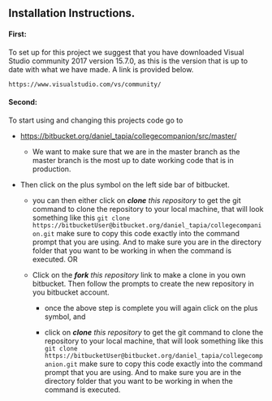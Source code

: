 
## Installation Instructions.



#### First:



To set up for this project we suggest that you have downloaded Visual Studio community 2017 version 15.7.0, as this is the version that is up to date with what we have made. A link is provided below.

	https://www.visualstudio.com/vs/community/



#### Second:



To start using and changing this projects code go to 

+ https://bitbucket.org/daniel_tapia/collegecompanion/src/master/

	+ We want to make sure that we are in the master branch as the master branch is the most up to date working code that is in production.

+  Then click on the plus symbol on the left side bar of bitbucket.

	+ you can then either click on *__clone__ this repository* to get the git command to clone the repository to your local machine, that will look something like this `git clone https://bitbucketUser@bitbucket.org/daniel_tapia/collegecompanion.git` make sure to copy this code exactly into the command prompt that you are using. And to make sure you are in the directory folder that you want to be working in when the command is executed. OR

	+ Click on the *__fork__ this repository* link to make a clone in you own bitbucket. Then follow the prompts to create the new repository in you bitbucket account.

		+ once the above step is complete you will again click on the plus symbol, and

		+  click on *__clone__ this repository* to get the git command to clone the repository to your local machine, that will look something like this `git clone https://bitbucketUser@bitbucket.org/daniel_tapia/collegecompanion.git` make sure to copy this code exactly into the command prompt that you are using. And to make sure you are in the directory folder that you want to be working in when the command is executed.
